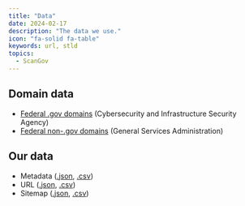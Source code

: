 ```yaml
---
title: "Data"
date: 2024-02-17
description: "The data we use."
icon: "fa-solid fa-table"
keywords: url, stld
topics:
  - ScanGov
---
```


## Domain data
* [Federal .gov domains](https://github.com/cisagov/dotgov-data/blob/main/current-federal.csv) (Cybersecurity and Infrastructure Security Agency)
* [Federal non-.gov domains](https://github.com/GSA/govt-urls/blob/main/2_govt_urls_federal_only.csv) (General Services Administration)

## Our data
* Metadata \([.json](https://github.com/civichackingagency/scangov/blob/main/data/metadata.json), [.csv](https://github.com/civichackingagency/scangov/blob/main/data/metadata.csv)\)
* URL \([.json](https://github.com/civichackingagency/scangov/blob/main/data/url.json), [.csv](https://github.com/civichackingagency/scangov/blob/main/data/url.csv)\)
* Sitemap \([.json](https://github.com/civichackingagency/scangov/blob/main/data/sitemap.json), [.csv](https://github.com/civichackingagency/scangov/blob/main/data/sitemap.csv)\)